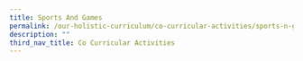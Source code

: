 ```yaml
---
title: Sports And Games
permalink: /our-holistic-curriculum/co-curricular-activities/sports-n-games/basketball
description: ""
third_nav_title: Co Curricular Activities
---
```




